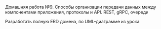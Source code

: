 Домашняя работа №9. Способы организации передачи данных между компонентами приложения, протоколы и API. REST, gRPC, очереди

Разработать полную ERD домена, по UML-диаграмме из урока